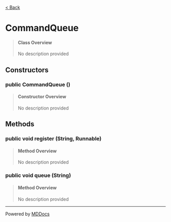 [< Back](../README.md)
# CommandQueue #
>#### Class Overview ####
>No description provided
## Constructors ##
### public CommandQueue () ###
>#### Constructor Overview ####
>No description provided
>
## Methods ##
### public void register (String, Runnable) ###
>#### Method Overview ####
>No description provided
>
### public void queue (String) ###
>#### Method Overview ####
>No description provided
>

---
Powered by [MDDocs](https://github.com/VRCube/MDDocs)